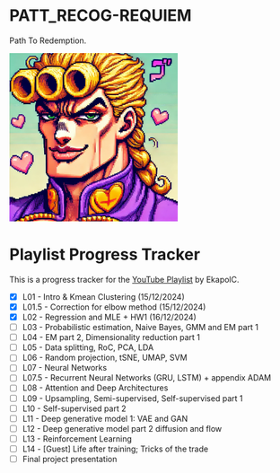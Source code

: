 # PATT_RECOG-REQUIEM
Path To Redemption.

<img src="https://github.com/JeansAthiwat/PATT_RECOG-REQUIEM/blob/main/resources/33251d7a-c719-4634-a40b-092be2ecb813.webp?raw=true" alt="Description" width="300"/>

# Playlist Progress Tracker
This is a progress tracker for the [YouTube Playlist](https://www.youtube.com/playlist?list=PLcBOyD1N1T-OpGooU_P9nFL9I3I6IiDgu) by EkapolC.
- [x] L01 - Intro & Kmean Clustering (15/12/2024)
- [x] L01.5 - Correction for elbow method (15/12/2024)
- [x] L02 - Regression and MLE + HW1 (16/12/2024)
- [ ] L03 - Probabilistic estimation, Naive Bayes, GMM and EM part 1
- [ ] L04 - EM part 2, Dimensionality reduction part 1
- [ ] L05 - Data splitting, RoC, PCA, LDA
- [ ] L06 - Random projection, tSNE, UMAP, SVM
- [ ] L07 - Neural Networks
- [ ] L07.5 - Recurrent Neural Networks (GRU, LSTM) + appendix ADAM
- [ ] L08 - Attention and Deep Architectures
- [ ] L09 - Upsampling, Semi-supervised, Self-supervised part 1
- [ ] L10 - Self-supervised part 2
- [ ] L11 - Deep generative model 1: VAE and GAN
- [ ] L12 - Deep generative model part 2 diffusion and flow
- [ ] L13 - Reinforcement Learning
- [ ] L14 - [Guest] Life after training; Tricks of the trade
- [ ] Final project presentation
